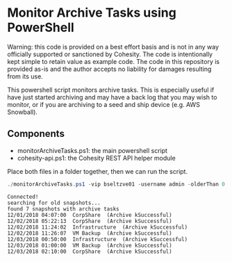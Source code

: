 # Monitor Archive Tasks using PowerShell

Warning: this code is provided on a best effort basis and is not in any way officially supported or sanctioned by Cohesity. The code is intentionally kept simple to retain value as example code. The code in this repository is provided as-is and the author accepts no liability for damages resulting from its use.

This powershell script monitors archive tasks. This is especially useful if have just started archiving and may have a back log that you may wish to monitor, or if you are archiving to a seed and ship device (e.g. AWS Snowball).

## Components

* monitorArchiveTasks.ps1: the main powershell script
* cohesity-api.ps1: the Cohesity REST API helper module

Place both files in a folder together, then we can run the script.

```powershell
./monitorArchiveTasks.ps1 -vip bseltzve01 -username admin -olderThan 0
```
```text
Connected!
searching for old snapshots...
found 7 snapshots with archive tasks
12/01/2018 04:07:00  CorpShare  (Archive kSuccessful)
12/02/2018 05:22:13  CorpShare  (Archive kSuccessful)
12/02/2018 11:24:02  Infrastructure  (Archive kSuccessful)
12/02/2018 11:26:07  VM Backup  (Archive kSuccessful)
12/03/2018 00:50:00  Infrastructure  (Archive kSuccessful)
12/03/2018 01:00:00  VM Backup  (Archive kSuccessful)
12/03/2018 02:10:00  CorpShare  (Archive kSuccessful)
```
  